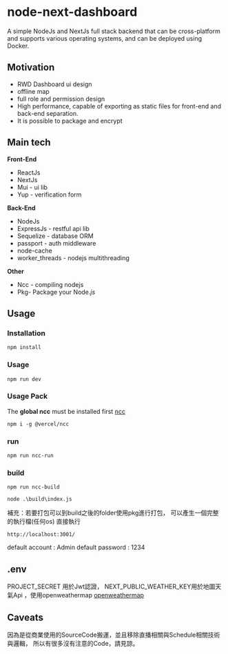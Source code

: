 #  node-next-dashboard

A simple NodeJs and NextJs full stack backend that can be cross-platform and supports various operating systems, and can be deployed using Docker.

##  Motivation

 - RWD Dashboard ui design 
 - offline map
 - full role and permission design
 - High performance, capable of exporting as static files for front-end and back-end separation.
 - It is possible to package and encrypt

##  Main tech

**Front-End**

 - ReactJs
 - NextJs 
 - Mui - ui lib
 - Yup - verification form

**Back-End**
 - NodeJs
 - ExpressJs - restful api lib
 - Sequelize - database ORM
 - passport - auth middleware
 - node-cache 
 - worker_threads - nodejs multithreading

**Other**
 - Ncc - compiling nodejs 
 - Pkg- Package your Node._js_


##  Usage

### Installation
    npm install
    
### Usage

    npm run dev

### Usage Pack 

The **global ncc** must be installed first 
[ncc](https://github.com/vercel/ncc)

    npm i -g @vercel/ncc


### run

    npm run ncc-run

### build

    npm run ncc-build

    node .\build\index.js


補充：若要打包可以到build之後的folder使用pkg進行打包，
可以產生一個完整的執行檔(任何os) 直接執行

    http://localhost:3001/

default account : Admin
default password : 1234

## .env

PROJECT_SECRET 用於Jwt認證，
NEXT_PUBLIC_WEATHER_KEY用於地圖天氣Api ，使用openweathermap
[openweathermap](https://openweathermap.org/)


##  Caveats

因為是從商業使用的SourceCode搬運，並且移除直播相關與Schedule相關技術與邏輯，
所以有很多沒有注意的Code，請見諒。
